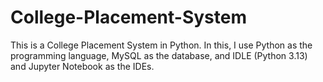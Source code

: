 # College-Placement-System
This is a College Placement System in Python. In this, I use Python as the programming language, MySQL as the database, and IDLE (Python 3.13) and Jupyter Notebook as the IDEs.
